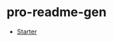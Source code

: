 # pro-readme-gen



















 - [Starter](https://github.com/coding-boot-camp/potential-enigma)

